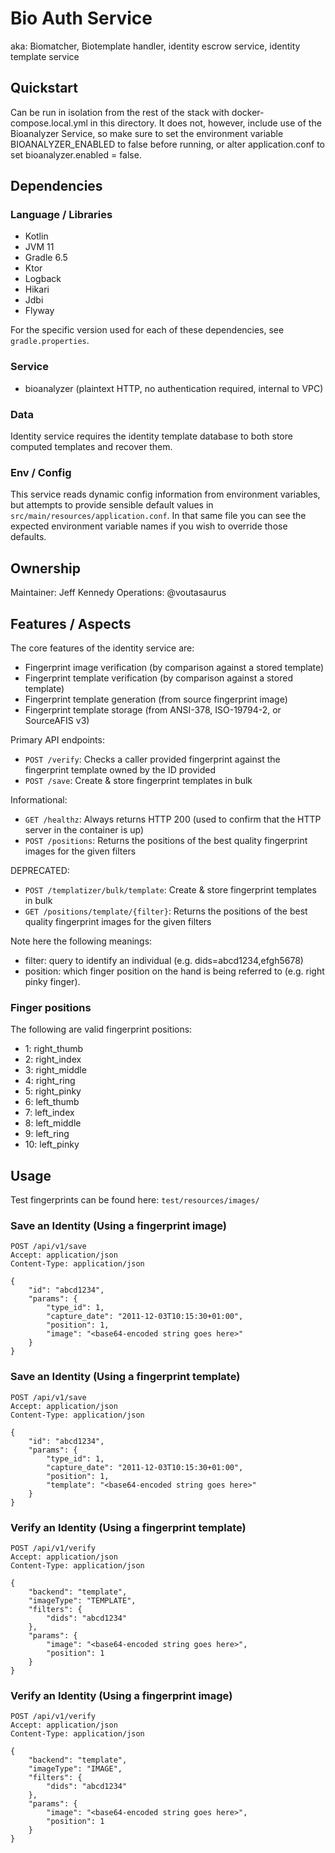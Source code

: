 # Bio Auth Service

aka: Biomatcher, Biotemplate handler, identity escrow service, identity template service

## Quickstart

Can be run in isolation from the rest of the stack with docker-compose.local.yml in this directory. It does not, however, include use of the
Bioanalyzer Service, so make sure to set the environment variable BIOANALYZER_ENABLED to false before running, or alter application.conf
to set bioanalyzer.enabled = false.

## Dependencies

### Language / Libraries

- Kotlin
- JVM 11
- Gradle 6.5
- Ktor
- Logback
- Hikari
- Jdbi
- Flyway

For the specific version used for each of these dependencies, see `gradle.properties`.

### Service

- bioanalyzer (plaintext HTTP, no authentication required, internal to VPC)

### Data

Identity service requires the identity template database to both store computed templates and recover them.

### Env / Config

This service reads dynamic config information from environment variables, but attempts to provide sensible default values in
`src/main/resources/application.conf`. In that same file you can see the expected environment variable names if you wish to override those
defaults.

## Ownership

Maintainer: Jeff Kennedy
Operations: @voutasaurus

## Features / Aspects

The core features of the identity service are:
- Fingerprint image verification (by comparison against a stored template)
- Fingerprint template verification (by comparison against a stored template)
- Fingerprint template generation (from source fingerprint image)
- Fingerprint template storage (from ANSI-378, ISO-19794-2, or SourceAFIS v3)

Primary API endpoints:
- `POST /verify`: Checks a caller provided fingerprint against the fingerprint template owned by the ID provided
- `POST /save`: Create & store fingerprint templates in bulk

Informational:
- `GET /healthz`: Always returns HTTP 200 (used to confirm that the HTTP server in the container is up)
- `POST /positions`: Returns the positions of the best quality fingerprint images for the given filters

DEPRECATED:
- `POST /templatizer/bulk/template`: Create & store fingerprint templates in bulk
- `GET /positions/template/{filter}`: Returns the positions of the best quality fingerprint images for the given filters

Note here the following meanings:
- filter: query to identify an individual (e.g. dids=abcd1234,efgh5678)
- position: which finger position on the hand is being referred to (e.g. right pinky finger).

### Finger positions
The following are valid fingerprint positions:

- 1: right_thumb
- 2: right_index
- 3: right_middle
- 4: right_ring
- 5: right_pinky
- 6: left_thumb
- 7: left_index
- 8: left_middle
- 9: left_ring
- 10: left_pinky

## Usage

Test fingerprints can be found here: `test/resources/images/`

### Save an Identity (Using a fingerprint image)

```
POST /api/v1/save
Accept: application/json
Content-Type: application/json

{
    "id": "abcd1234",
    "params": {
        "type_id": 1,
        "capture_date": "2011-12-03T10:15:30+01:00",
        "position": 1,
        "image": "<base64-encoded string goes here>"
    }
}
```

### Save an Identity (Using a fingerprint template)

```
POST /api/v1/save
Accept: application/json
Content-Type: application/json

{
    "id": "abcd1234",
    "params": {
        "type_id": 1,
        "capture_date": "2011-12-03T10:15:30+01:00",
        "position": 1,
        "template": "<base64-encoded string goes here>"
    }
}
```

### Verify an Identity (Using a fingerprint template)

```
POST /api/v1/verify
Accept: application/json
Content-Type: application/json

{
	"backend": "template",
	"imageType": "TEMPLATE",
	"filters": {
		"dids": "abcd1234"
	},
	"params": {
	    "image": "<base64-encoded string goes here>",
	    "position": 1
	}
}
```

### Verify an Identity (Using a fingerprint image)

```
POST /api/v1/verify
Accept: application/json
Content-Type: application/json

{
	"backend": "template",
	"imageType": "IMAGE",
	"filters": {
		"dids": "abcd1234"
	},
	"params": {
	    "image": "<base64-encoded string goes here>",
	    "position": 1
	}
}
```
